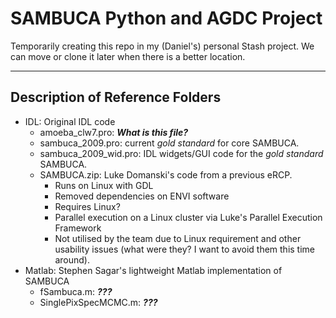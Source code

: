 # SAMBUCA Python and AGDC Project
Temporarily creating this repo in my (Daniel's) personal Stash project. We can
move or clone it later when there is a better location.

---

## Description of Reference Folders
* IDL: Original IDL code
    * amoeba_clw7.pro: ***What is this file?***
    * sambuca_2009.pro: current *gold standard* for core SAMBUCA.
    * sambuca_2009_wid.pro: IDL widgets/GUI code for the *gold standard* SAMBUCA.
    * SAMBUCA.zip: Luke Domanski's code from a previous eRCP.
        * Runs on Linux with GDL
        * Removed dependencies on ENVI software
        * Requires Linux?
        * Parallel execution on a Linux cluster via Luke's Parallel Execution
          Framework
        * Not utilised by the team due to Linux requirement and other usability
          issues (what were they? I want to avoid them this time around).
* Matlab: Stephen Sagar's lightweight Matlab implementation of SAMBUCA
    * fSambuca.m: ***???***
    * SinglePixSpecMCMC.m: ***???***
    
